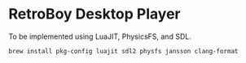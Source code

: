# RetroBoy Desktop Player

To be implemented using LuaJIT, PhysicsFS, and SDL.

```
brew install pkg-config luajit sdl2 physfs jansson clang-format
```